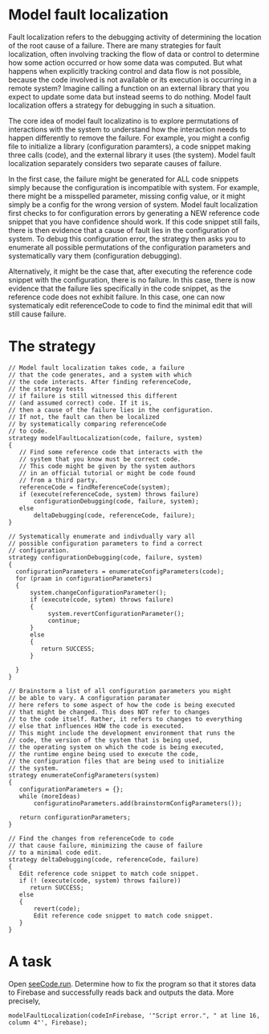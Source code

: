 # Model fault localization

Fault localization refers to the debugging activity of determining the location of the root cause of a failure. 
There are many strategies for fault localization, often involving tracking the flow of data or control to determine how some action 
occurred or how some data was computed. But what happens when explicitly tracking control and data flow is not possible, because the code 
involved is not available or its execution is occurring in a remote system? Imagine calling a function on an external library that you
expect to update some data but instead seems to do nothing. Model fault localization offers a strategy for debugging in such a situation.

The core idea of model fault localizatino is to explore permutations of interactions with the system to understand how the interaction needs to happen differently to remove the failure. For example, you might a config file to initialize a library (configuration paramters), a code snippet making three calls (code), and the external library it uses (the system). Model fault localization separately considers two separate causes of failure. 

In the first case, the failure might be generated for ALL code snippets simply because the configuration is incompatible with system. For example, there might be a misspelled parameter, missing config value, or it might simply be a config for the wrong version of system. Model fault localization first checks to for configuration errors by generating a NEW reference code snippet that you have confidence should work. If this code snippet still fails, there is then evidence that a cause of fault lies in the configuration of system. To debug this configuration error, the strategy then asks you to enumerate all possible permutations of the configuration parameters and systematically vary them (configuration debugging). 

Alternatively, it might be the case that, after executing the reference code snippet with the configuration, there is no failure. In this case, there is now evidence that the failure lies specifically in the code snippet, as the reference code does not exhibit failure. In this case, one can now systematicaly edit referenceCode to code to find the minimal edit that will still cause failure.

# The strategy
```
// Model fault localization takes code, a failure
// that the code generates, and a system with which
// the code interacts. After finding referenceCode,
// the strategy tests 
// if failure is still witnessed this different
// (and assumed correct) code. If it is,
// then a cause of the failure lies in the configuration.
// If not, the fault can then be localized
// by systematically comparing referenceCode
// to code.
strategy modelFaultLocalization(code, failure, system)
{
   // Find some reference code that interacts with the
   // system that you know must be correct code.
   // This code might be given by the system authors
   // in an official tutorial or might be code found
   // from a third party.
   referenceCode = findReferenceCode(system);
   if (execute(referenceCode, system) throws failure)
       configurationDebugging(code, failure, system);
   else
       deltaDebugging(code, referenceCode, failure);
}

// Systematically enumerate and indivdually vary all 
// possible configuration parameters to find a correct
// configuration.
strategy configurationDebugging(code, failure, system)
{
  configurationParameters = enumerateConfigParameters(code);
  for (praam in configurationParameters)
  {
      system.changeConfigurationParameter();
      if (execute(code, sytem) throws failure)
      {
           system.revertConfigurationParameter();
           continue;
      }
      else
      {
         return SUCCESS;
      }
      
  }
}

// Brainstorm a list of all configuration parameters you might 
// be able to vary. A configuration paramater
// here refers to some aspect of how the code is being executed 
// that might be changed. This does NOT refer to changes
// to the code itself. Rather, it refers to changes to everything 
// else that influences HOW the code is executed.
// This might include the development environment that runs the 
// code, the version of the system that is being used, 
// the operating system on which the code is being executed, 
// the runtime engine being used to execute the code, 
// the configuration files that are being used to initialize 
// the system. 
strategy enumerateConfigParameters(system)
{
   configurationParameters = {};
   while (moreIdeas)
       configuratinoParameters.add(brainstormConfigParameters());
       
   return configurationParameters;
}

// Find the changes from referenceCode to code
// that cause failure, minimizing the cause of failure
// to a minimal code edit.
strategy deltaDebugging(code, referenceCode, failure)
{ 
   Edit reference code snippet to match code snippet. 
   if (! (execute(code, system) throws failure))
      return SUCCESS;
   else
   {
       revert(code);
       Edit reference code snippet to match code snippet. 
   }
}
```

# A task

Open [seeCode.run](https://seecode.run/#:-Kptx0KiHtLoD-k5eHDW). Determine how to fix the program so that it stores data to Firebase and successfully reads back and outputs the data. More precisely, 
```
modelFaultLocalization(codeInFirebase, '"Script error.", " at line 16, column 4"', Firebase);
```
